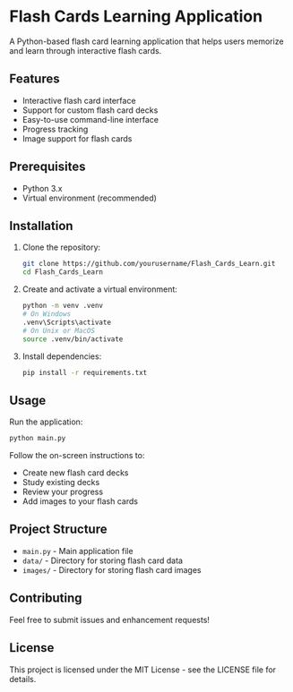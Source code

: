 # Flash Cards Learning Application

A Python-based flash card learning application that helps users memorize and learn through interactive flash cards.

## Features

- Interactive flash card interface
- Support for custom flash card decks
- Easy-to-use command-line interface
- Progress tracking
- Image support for flash cards

## Prerequisites

- Python 3.x
- Virtual environment (recommended)

## Installation

1. Clone the repository:
   ```bash
   git clone https://github.com/yourusername/Flash_Cards_Learn.git
   cd Flash_Cards_Learn
   ```

2. Create and activate a virtual environment:
   ```bash
   python -m venv .venv
   # On Windows
   .venv\Scripts\activate
   # On Unix or MacOS
   source .venv/bin/activate
   ```

3. Install dependencies:
   ```bash
   pip install -r requirements.txt
   ```

## Usage

Run the application:
```bash
python main.py
```

Follow the on-screen instructions to:
- Create new flash card decks
- Study existing decks
- Review your progress
- Add images to your flash cards

## Project Structure

- `main.py` - Main application file
- `data/` - Directory for storing flash card data
- `images/` - Directory for storing flash card images

## Contributing

Feel free to submit issues and enhancement requests!

## License

This project is licensed under the MIT License - see the LICENSE file for details.
